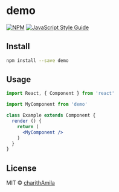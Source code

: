 # demo

> 

[![NPM](https://img.shields.io/npm/v/demo.svg)](https://www.npmjs.com/package/demo) [![JavaScript Style Guide](https://img.shields.io/badge/code_style-standard-brightgreen.svg)](https://standardjs.com)

## Install

```bash
npm install --save demo
```

## Usage

```jsx
import React, { Component } from 'react'

import MyComponent from 'demo'

class Example extends Component {
  render () {
    return (
      <MyComponent />
    )
  }
}
```

## License

MIT © [charithAmila](https://github.com/charithAmila)
